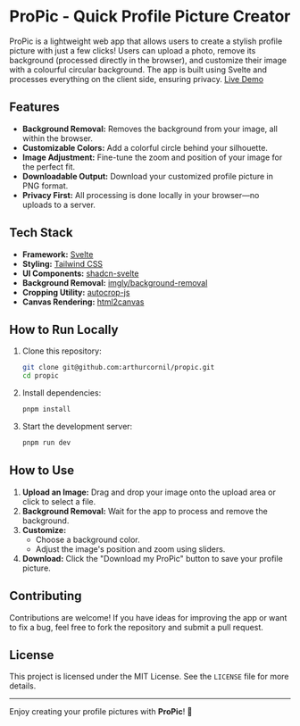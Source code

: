# ProPic - Quick Profile Picture Creator

ProPic is a lightweight web app that allows users to create a stylish profile picture with just a few clicks! Users can upload a photo, remove its background (processed directly in the browser), and customize their image with a colourful circular background. The app is built using Svelte and processes everything on the client side, ensuring privacy.
[Live Demo](https://propic-livid.vercel.app/)

## Features

- **Background Removal:** Removes the background from your image, all within the browser.
- **Customizable Colors:** Add a colorful circle behind your silhouette.
- **Image Adjustment:** Fine-tune the zoom and position of your image for the perfect fit.
- **Downloadable Output:** Download your customized profile picture in PNG format.
- **Privacy First:** All processing is done locally in your browser—no uploads to a server.

## Tech Stack

- **Framework:** [Svelte](https://svelte.dev)
- **Styling:** [Tailwind CSS](https://tailwindcss.com)
- **UI Components:** [shadcn-svelte](https://www.shadcn-svelte.com/#)
- **Background Removal:** [imgly/background-removal](https://github.com/imgly/background-removal)
- **Cropping Utility:** [autocrop-js](https://github.com/freearhey/autocrop-js)
- **Canvas Rendering:** [html2canvas](https://html2canvas.hertzen.com)

## How to Run Locally

1. Clone this repository:
    ```bash
    git clone git@github.com:arthurcornil/propic.git
    cd propic
    ```

2. Install dependencies:
    ```bash
    pnpm install
    ```

3. Start the development server:
    ```bash
    pnpm run dev
    ```
## How to Use

1. **Upload an Image:** Drag and drop your image onto the upload area or click to select a file.
2. **Background Removal:** Wait for the app to process and remove the background.
3. **Customize:** 
   - Choose a background color.
   - Adjust the image's position and zoom using sliders.
4. **Download:** Click the "Download my ProPic" button to save your profile picture.

## Contributing

Contributions are welcome! If you have ideas for improving the app or want to fix a bug, feel free to fork the repository and submit a pull request.

## License

This project is licensed under the MIT License. See the `LICENSE` file for more details.

---

Enjoy creating your profile pictures with **ProPic**! 🎉

